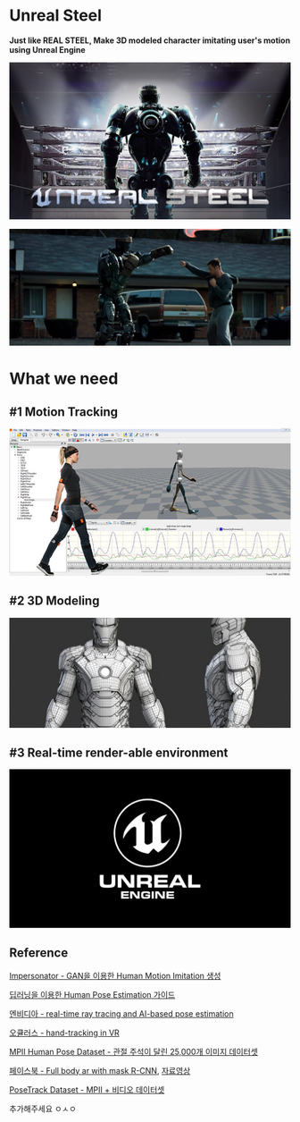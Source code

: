 # Unreal Steel
**Just like REAL STEEL, Make 3D modeled character imitating user's motion using Unreal Engine**

![image](main.jpg)

![image](main2.jpg)

# What we need

## #1 Motion Tracking

![image](03.jpg)

## #2 3D Modeling

<img src="02.jpg" alt="image" style="zoom:200%;" />

## #3 Real-time render-able environment

<img src="01.jpg" alt="image" style="zoom:200%;" />



## Reference

[Impersonator - GAN을 이용한 Human Motion Imitation 생성](https://github.com/svip-lab/impersonator)  

[딥러닝을 이용한 Human Pose Estimation 가이드](https://nanonets.com/blog/human-pose-estimation-2d-guide/)  

[엔비디아 - real-time ray tracing and AI-based pose estimation](https://blogs.nvidia.com/blog/2019/07/30/nvidia-rtx-apollo-11-demo/?ncid=so-you-p3-97929)  

[오큘러스 - hand-tracking in VR](https://www.youtube.com/watch?v=hPIs-h9uevM&feature=youtu.be)  
    
[MPII Human Pose Dataset - 관절 주석이 달린 25,000개 이미지 데이터셋](http://human-pose.mpi-inf.mpg.de/)  

[페이스북 - Full body ar with mask R-CNN](https://research.fb.com/enabling-full-body-ar-with-mask-r-cnn2go/), [자료영상](https://www.facebook.com/groups/BioAI/permalink/399762017292196?sfns=mo)  

[PoseTrack Dataset - MPII + 비디오 데이터셋](https://eehoeskrap.tistory.com/341)  

추가해주세요 ㅇㅅㅇ

